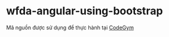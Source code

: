 # wfda-angular-using-bootstrap
Mã nguồn được sử dụng để thực hành tại [CodeGym](https://codegym.vn)
